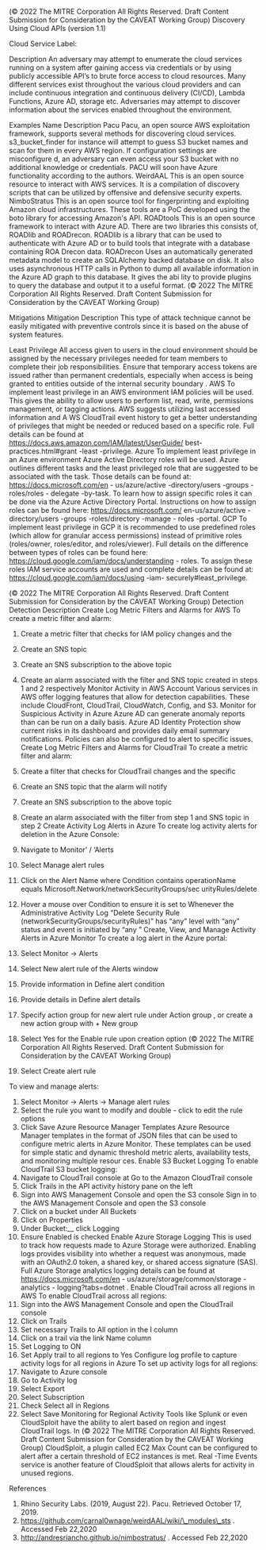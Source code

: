  
(© 2022 The MITRE Corporation All Rights Reserved. Draft Content 
Submission for Consideration by the CAVEAT Working Group) 
 Discovery Using Cloud APIs (version 1.1) 
 
Cloud Service Label: 
 
Description 
An adversary may attempt to enumerate the cloud services running on a system after 
gaining access via credentials or by using publicly accessible API’s to brute force 
access to cloud resources. Many different services exist throughout the various cloud 
providers and can include continuous integration and continuous delivery (CI/CD), 
Lambda Functions, Azure AD, storage etc. Adversaries may attempt to discover 
information about the services enabled throughout the environment. 
 
Examples 
Name Description 
Pacu 
 Pacu, an open source AWS exploitation framework, 
supports several methods for discovering cloud 
services. s3\_bucket\_finder for instance will attempt to 
guess S3 bucket names and scan for them in every 
AWS region. If configuration settings are 
misconfigure d, an adversary can even access your S3 
bucket with no additional knowledge or credentials. 
PACU will soon have Azure functionality according to 
the authors. 
WeirdAAL 
 This is an open source resource to interact with AWS 
services. It is a compilation of discovery scripts that can 
be utilized by offensive and defensive security experts. 
NimboStratus This is an open source tool for fingerprinting and 
exploiting Amazon cloud infrastructures. These tools 
are a PoC developed using the boto library for 
accessing Amazon's API. 
ROADtools 
 This is an open source framework to interact with Azure 
AD. There are two libraries this consists of, ROADlib 
and ROADrecon. ROADlib is a library that can be used 
to authenticate with Azure AD or to build tools that 
integrate with a database containing ROA Drecon data. 
ROADrecon Uses an automatically generated metadata 
model to create an SQLAlchemy backed database on 
disk. It also uses asynchronous HTTP calls in Python to 
dump all available information in the Azure AD graph to 
this database. It gives the abi lity to provide plugins to 
query the database and output it to a useful format. 
(© 2022 The MITRE Corporation All Rights Reserved. Draft Content 
Submission for Consideration by the CAVEAT Working Group) 
 
 
Mitigations 
Mitigation Description 
 This type of attack technique cannot be easily mitigated 
with preventive controls since it is based on the abuse 
of system features. 
 
Least Privilege All access given to users in the cloud environment 
should be assigned by the necessary privileges needed 
for team members to complete their job responsibilities. 
Ensure that temporary access tokens are issued rather 
than permanent credentials, especially when access is 
being granted to entities outside of the internal security 
boundary . 
 AWS To implement least privilege in an AWS environment 
IAM policies will be used. This gives the ability to allow 
users to perform list, read, write, permissions 
management, or tagging actions. AWS suggests 
utilizing last accessed information and A WS CloudTrail 
event history to get a better understanding of privileges 
that might be needed or reduced based on a specific 
role. Full details can be found at 
https://docs.aws.amazon.com/IAM/latest/UserGuide/
best-practices.html#grant -least -privilege. 
 Azure To implement least privilege in an Azure environment 
Azure Active Directory roles will be used. Azure outlines 
different tasks and the least privileged role that are 
suggested to be associated with the task. Those details 
can be found at: https://docs.microsoft.com/en -
us/azure/active -directory/users -groups -roles/roles -
delegate -by-task. To learn how to assign specific roles 
it can be done via the Azure Active Directory Portal. 
Instructions on how to assign roles can be found here: 
https://docs.microsoft.com/ en-us/azure/active -
directory/users -groups -roles/directory -manage -
roles -portal. 
 GCP To implement least privilege in GCP it is recommended 
to use predefined roles (which allow for granular access 
permissions) instead of primitive roles (roles/owner, 
roles/editor, and roles/viewer). Full details on the 
difference between types of roles can be found here: 
https://cloud.google.com/iam/docs/understanding -
roles. To assign these roles IAM service accounts are 
used and complete details can be found at: 
https://cloud.google.com/iam/docs/using -iam-
securely#least\_privilege. 
 
 
(© 2022 The MITRE Corporation All Rights Reserved. Draft Content 
Submission for Consideration by the CAVEAT Working Group) 
 Detection 
Detection Description 
Create Log Metric Filters and Alarms for AWS To create a metric filter and alarm: 
1. Create a metric filter that checks for IAM policy 
changes and the 
 
2. Create an SNS topic 
3. Create an SNS subscription to the above topic 
4. Create an alarm associated with the filter and 
SNS topic created in steps 1 and 2 
respectively 
Monitor Activity in AWS Account Various services in AWS offer logging features that 
allow for detection capabilities. These include 
CloudFront, CloudTrail, CloudWatch, Config, and S3. 
Monitor for Suspicious Activity in Azure Azure AD can generate anomaly reports than can be 
run on a daily basis. Azure AD Identity Protection show 
current risks in its dashboard and provides daily email 
summary notifications. Policies can also be configured 
to alert to specific issues. 
Create Log Metric Filters and Alarms for CloudTrail To create a metric filter and alarm: 
1. Create a filter that checks for CloudTrail 
changes and the specific 
 
2. Create an SNS topic that the alarm will notify 
3. Create an SNS subscription to the above topic 
4. Create an alarm associated with the filter from 
step 1 and SNS topic in step 2 
Create Activity Log Alerts in Azure To create log activity alerts for deletion in the Azure 
Console: 
1. Navigate to Monitor’ / ‘Alerts 
2. Select Manage alert rules 
3. Click on the Alert Name where Condition 
contains operationName equals 
Microsoft.Network/networkSecurityGroups/sec
urityRules/delete 
4. Hover a mouse over Condition to ensure it is 
set to Whenever the Administrative Activity 
Log “Delete Security Rule 
(networkSecurityGroups/securityRules)” has 
“any” level with “any” status and event is 
initiated by “any ” 
Create, View, and Manage Activity Alerts in Azure 
Monitor To create a log alert in the Azure portal: 
1. Select Monitor -> Alerts 
2. Select New alert rule of the Alerts window 
3. Provide information in Define alert condition 
4. Provide details in Define alert details 
5. Specify action group for new alert rule under 
Action group , or create a new action group 
with + New group 
6. Select Yes for the Enable rule upon creation 
option 
(© 2022 The MITRE Corporation All Rights Reserved. Draft Content 
Submission for Consideration by the CAVEAT Working Group) 
 7. Select Create alert rule 
 
To view and manage alerts: 
1. Select Monitor -> Alerts -> Manage alert 
rules 
2. Select the rule you want to modify and double -
click to edit the rule options 
3. Click Save 
Azure Resource Manager Templates Azure Resource Manager templates in the format of 
JSON files that can be used to configure metric alerts in 
Azure Monitor. These templates can be used for simple 
static and dynamic threshold metric alerts, availability 
tests, and monitoring multiple resour ces. 
Enable S3 Bucket Logging 
 To enable CloudTrail S3 bucket logging: 
1. Navigate to CloudTrail console at Go to the 
Amazon CloudTrail console 
2. Click Trails in the API activity history pane on 
the left 
3. Sign into AWS Management Console and 
open the S3 console Sign in to the AWS 
Management Console and open the S3 
console 
4. Click on a bucket under All Buckets 
5. Click on Properties 
6. Under Bucket:\_\_ click Logging 
7. Ensure Enabled is checked 
Enable Azure Storage Logging This is used to track how requests made to Azure 
Storage were authorized. Enabling logs provides 
visibility into whether a request was anonymous, made 
with an OAuth2.0 token, a shared key, or shared 
access signature (SAS). Full Azure Storage analytics 
logging details can be found at 
https://docs.microsoft.com/en -
us/azure/storage/common/storage -analytics -
logging?tabs=dotnet . 
Enable CloudTrail across all regions in AWS To enable CloudTrail across all regions: 
1. Sign into the AWS Management Console and 
open the CloudTrail console 
2. Click on Trails 
3. Set necessary Trails to All option in the I 
column 
4. Click on a trail via the link Name column 
5. Set Logging to ON 
6. Set Apply trail to all regions to Yes 
Configure log profile to capture activity logs for all 
regions in Azure To set up activity logs for all regions: 
1. Navigate to Azure console 
2. Go to Activity log 
3. Select Export 
4. Select Subscription 
5. Check Select all in Regions 
6. Select Save 
Monitoring for Regional Activity Tools like Splunk or even CloudSploit have the ability to 
alert based on region and ingest CloudTrail logs. In 
(© 2022 The MITRE Corporation All Rights Reserved. Draft Content 
Submission for Consideration by the CAVEAT Working Group) 
 CloudSploit, a plugin called EC2 Max Count can be 
configured to alert after a certain threshold of EC2 
instances is met. Real -Time Events service is another 
feature of CloudSploit that allows alerts for activity in 
unused regions. 
 
 
References 
 
1. Rhino Security Labs. (2019, August 22). Pacu. Retrieved October 17, 2019. 
2. https://github.com/carnal0wnage/weirdAAL/wiki/\_modules\_sts . Accessed Feb 
22,2020 
3. http://andresriancho.github.io/nimbostratus/ . Accessed Feb 22,2020 
 